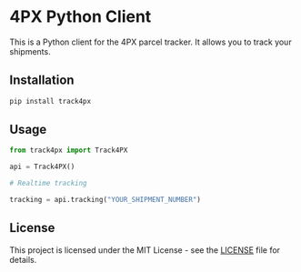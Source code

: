 # 4PX Python Client

This is a Python client for the 4PX parcel tracker. It allows you to track your shipments.

## Installation

```bash
pip install track4px
```

## Usage

```python
from track4px import Track4PX

api = Track4PX()

# Realtime tracking

tracking = api.tracking("YOUR_SHIPMENT_NUMBER")
```

## License

This project is licensed under the MIT License - see the [LICENSE](LICENSE) file for details.